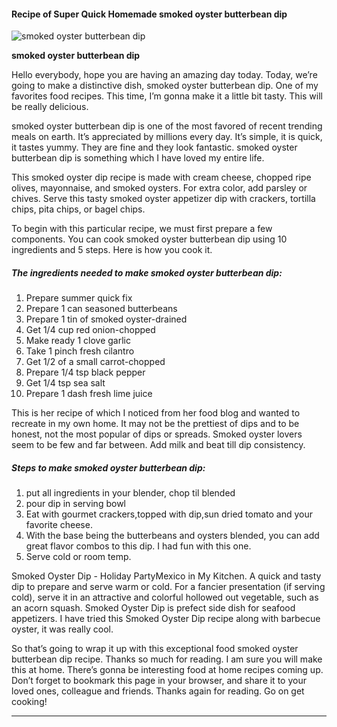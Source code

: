             

#### Recipe of Super Quick Homemade smoked oyster butterbean dip

![smoked oyster butterbean dip](https://img-global.cpcdn.com/recipes/70342673/751x532cq70/smoked-oyster-butterbean-dip-recipe-main-photo.jpg)

**smoked oyster butterbean dip**

Hello everybody, hope you are having an amazing day today. Today, we’re going to make a distinctive dish, smoked oyster butterbean dip. One of my favorites food recipes. This time, I’m gonna make it a little bit tasty. This will be really delicious.

smoked oyster butterbean dip is one of the most favored of recent trending meals on earth. It’s appreciated by millions every day. It’s simple, it is quick, it tastes yummy. They are fine and they look fantastic. smoked oyster butterbean dip is something which I have loved my entire life.

This smoked oyster dip recipe is made with cream cheese, chopped ripe olives, mayonnaise, and smoked oysters. For extra color, add parsley or chives. Serve this tasty smoked oyster appetizer dip with crackers, tortilla chips, pita chips, or bagel chips.

To begin with this particular recipe, we must first prepare a few components. You can cook smoked oyster butterbean dip using 10 ingredients and 5 steps. Here is how you cook it.

##### The ingredients needed to make smoked oyster butterbean dip:

1.  Prepare summer quick fix
2.  Prepare 1 can seasoned butterbeans
3.  Prepare 1 tin of smoked oyster-drained
4.  Get 1/4 cup red onion-chopped
5.  Make ready 1 clove garlic
6.  Take 1 pinch fresh cilantro
7.  Get 1/2 of a small carrot-chopped
8.  Prepare 1/4 tsp black pepper
9.  Get 1/4 tsp sea salt
10.  Prepare 1 dash fresh lime juice

This is her recipe of which I noticed from her food blog and wanted to recreate in my own home. It may not be the prettiest of dips and to be honest, not the most popular of dips or spreads. Smoked oyster lovers seem to be few and far between. Add milk and beat till dip consistency.

##### Steps to make smoked oyster butterbean dip:

1.  put all ingredients in your blender, chop til blended
2.  pour dip in serving bowl
3.  Eat with gourmet crackers,topped with dip,sun dried tomato and your favorite cheese.
4.  With the base being the butterbeans and oysters blended, you can add great flavor combos to this dip. I had fun with this one.
5.  Serve cold or room temp.

Smoked Oyster Dip - Holiday PartyMexico in My Kitchen. A quick and tasty dip to prepare and serve warm or cold. For a fancier presentation (if serving cold), serve it in an attractive and colorful hollowed out vegetable, such as an acorn squash. Smoked Oyster Dip is prefect side dish for seafood appetizers. I have tried this Smoked Oyster Dip recipe along with barbecue oyster, it was really cool.

So that’s going to wrap it up with this exceptional food smoked oyster butterbean dip recipe. Thanks so much for reading. I am sure you will make this at home. There’s gonna be interesting food at home recipes coming up. Don’t forget to bookmark this page in your browser, and share it to your loved ones, colleague and friends. Thanks again for reading. Go on get cooking!

* * *